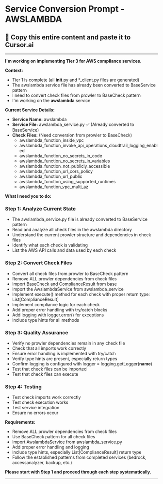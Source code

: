 # Service Conversion Prompt - AWSLAMBDA

## 🎯 Copy this entire content and paste it to Cursor.ai

---

**I'm working on implementing Tier 3 for AWS compliance services.**

**Context:**
- Tier 1 is complete (all __init__.py and *_client.py files are generated)
- The awslambda service file has already been converted to BaseService pattern
- I need to convert check files from prowler to BaseCheck pattern
- I'm working on the **awslambda** service

**Current Service Details:**
- **Service Name:** awslambda
- **Service File:** awslambda_service.py ✅ (Already converted to BaseService)
- **Check Files:** (Need conversion from prowler to BaseCheck)
  - awslambda_function_inside_vpc
  - awslambda_function_invoke_api_operations_cloudtrail_logging_enabled
  - awslambda_function_no_secrets_in_code
  - awslambda_function_no_secrets_in_variables
  - awslambda_function_not_publicly_accessible
  - awslambda_function_url_cors_policy
  - awslambda_function_url_public
  - awslambda_function_using_supported_runtimes
  - awslambda_function_vpc_multi_az

**What I need you to do:**

### Step 1: Analyze Current State
- The awslambda_service.py file is already converted to BaseService pattern
- Read and analyze all check files in the awslambda directory
- Understand the current prowler structure and dependencies in check files
- Identify what each check is validating
- List the AWS API calls and data used by each check

### Step 2: Convert Check Files
- Convert all check files from prowler to BaseCheck pattern
- Remove ALL prowler dependencies from check files
- Import BaseCheck and ComplianceResult from base
- Import the AwslambdaService from awslambda_service
- Implement execute() method for each check with proper return type: List[ComplianceResult]
- Implement compliance logic for each check
- Add proper error handling with try/catch blocks
- Add logging with logger.error() for exceptions
- Include type hints for all methods

### Step 3: Quality Assurance
- Verify no prowler dependencies remain in any check file
- Check that all imports work correctly
- Ensure error handling is implemented with try/catch
- Verify type hints are present, especially return types
- Confirm logging is configured with logger = logging.getLogger(__name__)
- Test that check files can be imported
- Test that check files can execute

### Step 4: Testing
- Test check imports work correctly
- Test check execution works
- Test service integration
- Ensure no errors occur

**Requirements:**
- Remove ALL prowler dependencies from check files
- Use BaseCheck pattern for all check files
- Import AwslambdaService from awslambda_service.py
- Add proper error handling and logging
- Include type hints, especially List[ComplianceResult] return type
- Follow the established patterns from completed services (bedrock, accessanalyzer, backup, etc.)

**Please start with Step 1 and proceed through each step systematically.**

---
